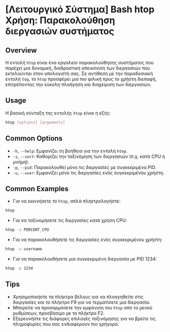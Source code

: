 # [Λειτουργικό Σύστημα] Bash htop Χρήση: Παρακολούθηση διεργασιών συστήματος

## Overview
Η εντολή `htop` είναι ένα εργαλείο παρακολούθησης συστήματος που παρέχει μια δυναμική, διαδραστική απεικόνιση των διεργασιών που εκτελούνται στον υπολογιστή σας. Σε αντίθεση με την παραδοσιακή εντολή `top`, το `htop` προσφέρει μια πιο φιλική προς το χρήστη διεπαφή, επιτρέποντας την εύκολη πλοήγηση και διαχείριση των διεργασιών.

## Usage
Η βασική σύνταξη της εντολής `htop` είναι η εξής:

```bash
htop [options] [arguments]
```

## Common Options
- `-h`, `--help`: Εμφανίζει τη βοήθεια για την εντολή `htop`.
- `-s`, `--sort`: Καθορίζει την ταξινόμηση των διεργασιών (π.χ. κατά CPU ή μνήμη).
- `-p`, `--pid`: Παρακολουθεί μόνο τις διεργασίες με συγκεκριμένα PID.
- `-u`, `--user`: Εμφανίζει μόνο τις διεργασίες ενός συγκεκριμένου χρήστη.

## Common Examples
- Για να εκκινήσετε το `htop`, απλά πληκτρολογήστε:

```bash
htop
```

- Για να ταξινομήσετε τις διεργασίες κατά χρήση CPU:

```bash
htop -s PERCENT_CPU
```

- Για να παρακολουθήσετε τις διεργασίες ενός συγκεκριμένου χρήστη:

```bash
htop -u username
```

- Για να παρακολουθήσετε μια συγκεκριμένη διεργασία με PID 1234:

```bash
htop -p 1234
```

## Tips
- Χρησιμοποιήστε τα πλήκτρα βέλους για να πλοηγηθείτε στις διεργασίες και το πλήκτρο F9 για να τερματίσετε μια διεργασία.
- Μπορείτε να προσαρμόσετε την εμφάνιση του `htop` από το μενού ρυθμίσεων, προσβάσιμο με το πλήκτρο F2.
- Εξερευνήστε τις διάφορες επιλογές ταξινόμησης για να βρείτε τις πληροφορίες που σας ενδιαφέρουν πιο γρήγορα.